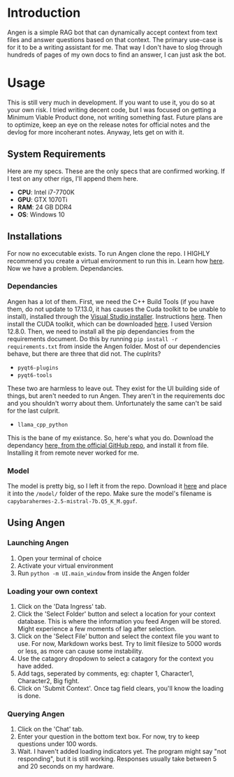 # Introduction

Angen is a simple RAG bot that can dynamically accept context from text files and answer questions based on that context. The primary use-case is for it to be a writing assistant for me. That way I don't have to slog through hundreds of pages of my own docs to find an answer, I can just ask the bot.

# Usage

This is still very much in development. If you want to use it, you do so at your own risk. I tried writing decent code, but I was focused on getting a Minimum Viable Product done, not writing something fast. Future plans are to optimize, keep an eye on the release notes for official notes and the devlog for more incoherant notes. Anyway, lets get on with it.

## System Requirements

Here are my specs. These are the only specs that are confirmed working. If I test on any other rigs, I'll append them here.

- **CPU**: Intel i7-7700K
- **GPU**: GTX 1070Ti
- **RAM**: 24 GB DDR4
- **OS**: Windows 10

## Installations

For now no excecutable exists. To run Angen clone the repo. I HIGHLY recommend you create a virtual environment to run this in. Learn how [here](https://docs.python.org/3/library/venv.html). Now we have a problem. Dependancies.

### Dependancies

Angen has a lot of them. First, we need the C++ Build Tools (if you have them, do not update to 17.13.0, it has causes the Cuda toolkit to be unable to install), installed through the [Visual Studio installer](https://visualstudio.microsoft.com/downloads/). Instructions [here](https://learn.microsoft.com/en-us/cpp/build/vscpp-step-0-installation?view=msvc-170). Then install the CUDA toolkit, which can be downloaded [here](https://developer.nvidia.com/cuda-toolkit). I used Version 12.8.0. Then, we need to install all the pip dependancies from the requirements document. Do this by running `pip install -r requirements.txt` from inside the Angen folder. Most of our dependencies behave, but there are three that did not. The cuplrits?

- `pyqt6-plugins`
- `pyqt6-tools`

These two are harmless to leave out. They exist for the UI building side of things, but aren't needed to run Angen. They aren't in the requirements doc and you shouldn't worry about them. Unfortunately the same can't be said for the last culprit.

- `llama_cpp_python`

This is the bane of my existance. So, here's what you do. Download the dependancy [here, from the official GitHub repo](https://github.com/abetlen/llama-cpp-python/releases), and install it from file. Installing it from remote never worked for me.



### Model

The model is pretty big, so I left it from the repo. Download it [here](https://huggingface.co/TheBloke/CapybaraHermes-2.5-Mistral-7B-GGUF/blob/main/capybarahermes-2.5-mistral-7b.Q5_K_M.gguf) and place it into the `/model/` folder of the repo. Make sure the model's filename is `capybarahermes-2.5-mistral-7b.Q5_K_M.gguf`.

## Using Angen

### Launching Angen
1. Open your terminal of choice
2. Activate your virtual environment
3. Run `python -m UI.main_window` from inside the Angen folder

### Loading your own context

1. Click on the 'Data Ingress' tab.
2. Click the 'Select Folder' button and select a location for your context database. This is where the information you feed Angen will be stored. Might experience a few moments of lag after selection.
3. Click on the 'Select File' button and select the context file you want to use. For now, Markdown works best. Try to limit filesize to 5000 words or less, as more can cause some instability.
4. Use the catagory dropdown to select a catagory for the context you have added.
5. Add tags, seperated by comments, eg: chapter 1, Character1, Character2, Big fight.
6. Click on 'Submit Context'. Once tag field clears, you'll know the loading is done.

### Querying Angen

1. Click on the 'Chat' tab.
2. Enter your question in the bottom text box. For now, try to keep questions under 100 words.
3. Wait. I haven't added loading indicators yet. The program might say "not responding", but it is still working. Responses usually take between 5 and 20 seconds on my hardware.

